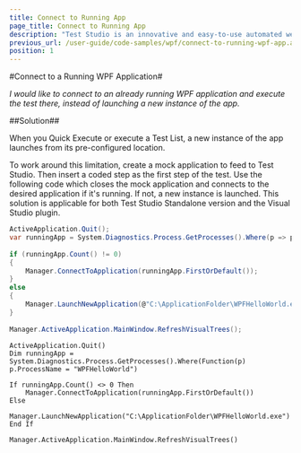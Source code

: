 ```yaml
---
title: Connect to Running App
page_title: Connect to Running App
description: "Test Studio is an innovative and easy-to-use automated web, WPF and load testing solution. Test Studio tests support essential technologies like ASP.NET AJAX, Silverlight, PHP and MVC. HTML5, Testing framework, functional testing, performance testing, load testing, exploratory testing, manual testing."
previous_url: /user-guide/code-samples/wpf/connect-to-running-wpf-app.aspx, /user-guide/code-samples/wpf/connect-to-running-wpf-app
position: 1
---
```

#Connect to a Running WPF Application#

*I would like to connect to an already running WPF application and execute the test there, instead of launching a new instance of the app.*

##Solution##

When you Quick Execute or execute a Test List, a new instance of the app launches from its pre-configured location.
 
To work around this limitation, create a mock application to feed to Test Studio. Then insert a coded step as the first step of the test. Use the following code which closes the mock application and connects to the desired application if it's running. If not, a new instance is launched. This solution is applicable for both Test Studio Standalone version and the Visual Studio plugin.


```C#
ActiveApplication.Quit();
var runningApp = System.Diagnostics.Process.GetProcesses().Where(p => p.ProcessName == "WPFHelloWorld");
  
if (runningApp.Count() != 0)
{
    Manager.ConnectToApplication(runningApp.FirstOrDefault());
}
else
{
    Manager.LaunchNewApplication(@"C:\ApplicationFolder\WPFHelloWorld.exe");
}
 
Manager.ActiveApplication.MainWindow.RefreshVisualTrees();
```

```VB
ActiveApplication.Quit()
Dim runningApp = System.Diagnostics.Process.GetProcesses().Where(Function(p) p.ProcessName = "WPFHelloWorld")
 
If runningApp.Count() <> 0 Then
    Manager.ConnectToApplication(runningApp.FirstOrDefault())
Else
    Manager.LaunchNewApplication("C:\ApplicationFolder\WPFHelloWorld.exe")
End If
 
Manager.ActiveApplication.MainWindow.RefreshVisualTrees()
```



